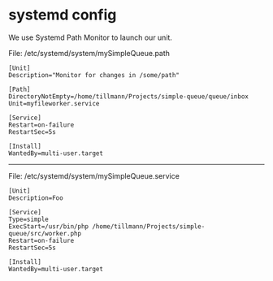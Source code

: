 # systemd config
We use Systemd Path Monitor to launch our unit. 


File: /etc/systemd/system/mySimpleQueue.path

    [Unit]
    Description="Monitor for changes in /some/path"

    [Path]
    DirectoryNotEmpty=/home/tillmann/Projects/simple-queue/queue/inbox
    Unit=myfileworker.service

    [Service]
    Restart=on-failure
    RestartSec=5s
    
    [Install]
    WantedBy=multi-user.target
---

File: /etc/systemd/system/mySimpleQueue.service

    [Unit]
    Description=Foo
    
    [Service]
    Type=simple
    ExecStart=/usr/bin/php /home/tillmann/Projects/simple-queue/src/worker.php
    Restart=on-failure
    RestartSec=5s
    
    [Install]
    WantedBy=multi-user.target

